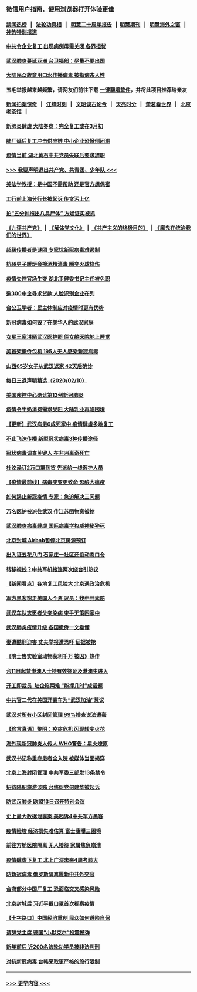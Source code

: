 ### [微信用户指南，使用浏览器打开体验更佳](https://github.com/gfw-breaker/banned-news1/blob/master/indexes/wechat-guide.md?t=0)
#### [禁闻热榜](热点新闻.md?t=0)  &nbsp;&nbsp;|&nbsp;&nbsp; [法轮功真相](https://github.com/gfw-breaker/truth/blob/master/README.md?t=0) &nbsp;&nbsp;|&nbsp;&nbsp; [明慧二十周年报告](https://github.com/gfw-breaker/mh-reports/blob/master/README.md?t=0) &nbsp;&nbsp;|&nbsp;&nbsp;[明慧期刊](https://github.com/gfw-breaker/mh-qikan) &nbsp;&nbsp;|&nbsp;&nbsp; [明慧海外之窗](https://github.com/gfw-breaker/mh-news/blob/master/README.md?t=0) &nbsp;&nbsp;|&nbsp;&nbsp; [神韵特别报道](https://github.com/gfw-breaker/mh-news/blob/master/shenyun.md?t=0)
#### [中共令企业复工 出现病例毋需关闭 各界担忧](../pages/nsc413/n11860563.md?t=02111822) 
#### [武汉肺炎蔓延亚洲 台卫福部：尽量不要出国](../pages/nsc413/n11860586.md?t=02111822) 
#### [大陆民众故意用口水传播病毒 被指病态人性](../pages/nsc413/n11860618.md?t=02111822) 
#### 五毛举报越来越频繁，请网友们前往下载 [一键翻墙软件](https://github.com/gfw-breaker/ssr-accounts)，并将此项目推荐给亲友
#### [新闻拍案惊奇](https://github.com/gfw-breaker/banned-news1/blob/master/pages/link4.md) &nbsp;&nbsp;|&nbsp;&nbsp; [江峰时刻](https://github.com/gfw-breaker/banned-news1/blob/master/pages/link4.md) &nbsp;&nbsp;|&nbsp;&nbsp; [文昭谈古论今](https://github.com/gfw-breaker/banned-news1/blob/master/pages/link4.md) &nbsp;&nbsp;|&nbsp;&nbsp; [天亮时分](https://github.com/gfw-breaker/banned-news1/blob/master/pages/link4.md) &nbsp;&nbsp;|&nbsp;&nbsp; [萧茗看世界](https://github.com/gfw-breaker/banned-news1/blob/master/pages/link4.md) &nbsp;&nbsp;|&nbsp;&nbsp; [北京老茶馆](https://github.com/gfw-breaker/banned-news1/blob/master/pages/link4.md) &nbsp;&nbsp;|&nbsp;&nbsp; 
#### [新肺炎肆虐 大陆券商：完全复工或在3月初](../pages/nsc413/n11860445.md?t=02111822) 
#### [陆厂延后复工冲击供应链 中小企业恐掀倒闭潮](../pages/nsc413/n11859772.md?t=02111822) 
#### [疫情当前 湖北黄石中共党员失联后要求辞职](../pages/nsc413/n11860118.md?t=02111822) 
#### [>>> 我要声明退出共产党、共青团、少年队 <<<](https://github.com/begood0513/goodnews/blob/master/quit/letter.md) 
#### [美法学教授：是中国不需帮助 还是官方想保密](../pages/nsc413/n11859492.md?t=02111822) 
#### [工行前上海分行长被起诉 传贪污上亿](../pages/nsc413/n11860139.md?t=02111822) 
#### [拍“五分钟拖出八具尸体” 方斌证实被抓](../pages/nsc413/n11860090.md?t=02111822) 
#### [《九评共产党》](https://github.com/begood0513/9ping.md/blob/master/README.md) &nbsp;|&nbsp; [《解体党文化》](../../../../jtdwh.md/blob/master/README.md)  &nbsp;|&nbsp; [《共产主义的终极目的》](../../../../gczydzjmd.md/blob/master/README.md) &nbsp;|&nbsp; [《魔鬼在统治我们的世界》](../../../../mgztzwmdsj.md/blob/master/README.md) 
#### [超级传播者是谜团 专家忧新冠病毒难遏制](../pages/nsc413/n11859686.md?t=02111822) 
#### [杭州男子暖炉旁擦酒精消毒 瞬变火球烧伤](../pages/nsc413/n11860071.md?t=02111822) 
#### [疫情失控官场生变 湖北卫健委书记主任被免职](../pages/nsc413/n11859848.md?t=02111822) 
#### [逾300中企寻求贷款 人脸识别企业在列](../pages/nsc413/n11860100.md?t=02111822) 
#### [台公卫学者：民主体制应对疫情时更有优势](../pages/nsc413/n11860023.md?t=02111822) 
#### [新冠病毒如何毁了在美华人的武汉家庭](../pages/nsc413/n11859524.md?t=02111822) 
#### [女星王家淇晒武汉医护照 侄女躺医院地上睡觉](../pages/nsc413/n11859756.md?t=02111822) 
#### [美首架撤侨包机 195人无人感染新冠病毒](../pages/nsc413/n11859908.md?t=02111822) 
#### [山西65岁女子从武汉返家 42天后确诊](../pages/nsc413/n11859912.md?t=02111822) 
#### [每日三退声明精选（2020/02/10）](../pages/nsc413/n11860031.md?t=02111822) 
#### [美国疾控中心确诊第13例新冠肺炎](../pages/nsc413/n11859966.md?t=02111822) 
#### [疫情令牛奶消费需求受阻 大陆乳业再陷困境](../pages/nsc413/n11859859.md?t=02111822) 
#### [【更新】武汉病患6成死家中 疫情肆虐多地复工](../pages/nsc413/n11801312.md?t=02111822) 
#### [不止飞沫传播 新型冠状病毒3种传播途径](../pages/nsc413/n11859060.md?t=02111822) 
#### [冠状病毒调查关键人 在非洲离奇死亡](../pages/nsc413/n11859798.md?t=02111822) 
#### [杜汶泽订2万口罩到货 先派给一线医护人员](../pages/nsc413/n11859214.md?t=02111822) 
#### [【疫情最前线】病毒突变更致命 恐酿大瘟疫](../pages/nsc413/n11859604.md?t=02111822) 
#### [如何遏止新冠疫情 专家：急迫解决三问题](../pages/nsc413/n11859685.md?t=02111822) 
#### [万名医护被派往武汉 传江苏团物资被抢](../pages/nsc413/n11859585.md?t=02111822) 
#### [武汉肺炎病毒肆虐 国际病毒学权威神秘猝死](../pages/nsc413/n11833010.md?t=02111822) 
#### [北京封城 Airbnb暂停北京房源预订](../pages/nsc413/n11859659.md?t=02111822) 
#### [出入证五花八门 石家庄一社区还设动态口令](../pages/nsc413/n11859510.md?t=02111822) 
#### [转移视线？中共军机接连两次绕台引热议](../pages/nsc413/n11859346.md?t=02111822) 
#### [【新闻看点】各地复工风险大 北京遇政治危机](../pages/nsc413/n11859164.md?t=02111822) 
#### [军方黑客窃走美国人个资 议员：找中共索赔](../pages/nsc413/n11859371.md?t=02111822) 
#### [武汉车队志愿者父亲染病 束手无策困家中](../pages/nsc413/n11859117.md?t=02111822) 
#### [武汉肺炎疫情升级 各国撤侨一文看懂](../pages/nsc413/n11859313.md?t=02111822) 
#### [妻遭酷刑迫害 丈夫举报遭恐吓 证据被抢](../pages/nsc413/n11858478.md?t=02111822) 
#### [《院士售实验室动物获利千万 被囚》热传](../pages/nsc413/n11859316.md?t=02111822) 
#### [台11日起禁港澳人士持有效签证及港澳生进入](../pages/nsc413/n11858423.md?t=02111822) 
#### [开工即裁员  陆企陷两难 “能撑几时”成话题](../pages/nsc413/n11859127.md?t=02111822) 
#### [中共官二代在美国开豪车为“武汉加油”惹议](../pages/nsc413/n11859039.md?t=02111822) 
#### [武汉对所有小区封闭管理 99%排查说法遭轰](../pages/nsc413/n11859264.md?t=02111822) 
#### [【珍言真语】黎明：疫症危机 闪现转变火花](../pages/nsc413/n11859199.md?t=02111822) 
#### [海外现新冠肺炎人传人 WHO警告：星火燎原](../pages/nsc413/n11859252.md?t=02111822) 
#### [武汉书记称重症患者全入院 被媒体当面揭穿](../pages/nsc413/n11859218.md?t=02111822) 
#### [北京上海封闭管理 中共军委三部发13条禁令](../pages/nsc413/n11859098.md?t=02111822) 
#### [招待陆配旅游涉贿 台统促党何建华被起诉](../pages/nsc413/n11858696.md?t=02111822) 
#### [防武汉肺炎 欧盟13日召开特别会议](../pages/nsc413/n11859088.md?t=02111822) 
#### [史上最大数据泄露案 美起诉4中共军方黑客](../pages/nsc413/n11859115.md?t=02111822) 
#### [疫情险峻 经济损失难估算 富士康曝三困境](../pages/nsc413/n11859120.md?t=02111822) 
#### [前往方舱医院隔离 无人接待 家属焦急崩溃](../pages/nsc413/n11859068.md?t=02111822) 
#### [疫情肆虐下复工 北上广深未来4周考验大](../pages/nsc413/n11859066.md?t=02111822) 
#### [防新冠病毒 俄罗斯隔离履新中共外交官](../pages/nsc413/n11859079.md?t=02111822) 
#### [台商部分中国厂复工 恐面临交叉感染风险](../pages/nsc413/n11858646.md?t=02111822) 
#### [北京封城后 习近平戴口罩首次视察疫情](../pages/nsc413/n11858828.md?t=02111822) 
#### [【十字路口】中国经济重创 民众如何避险自保](../pages/nsc413/n11857098.md?t=02111822) 
#### [请辞党主席 德国“小默克尔”投震撼弹](../pages/nsc413/n11858583.md?t=02111822) 
#### [新年前后 近200名法轮功学员被非法判刑](../pages/nsc413/n11855720.md?t=02111822) 
#### [对抗新冠病毒 台韩采取更严格的旅行限制](../pages/nsc413/n11858936.md?t=02111822) 

----
#### [ >>> 更早内容 <<< ](../indexes/nsc413-earlier.md)
